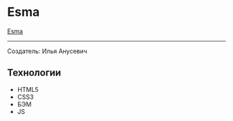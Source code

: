 # Esma
[Esma](https://ilya-grin.github.io/Esma/)
____
Создатель: Илья Анусевич
## Технологии
- HTML5
- CSS3
- БЭМ
- JS
